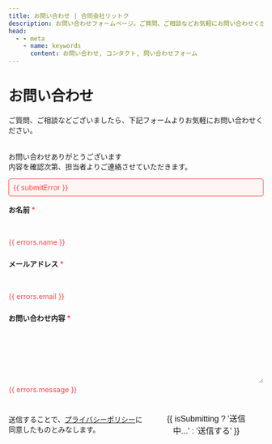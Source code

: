 ```yaml
---
title: お問い合わせ | 合同会社リットク
description: お問い合わせフォームページ。ご質問、ご相談などお気軽にお問い合わせください。
head:
  - - meta
    - name: keywords
      content: お問い合わせ, コンタクト, 問い合わせフォーム
---
```


<script setup lang="ts">
import { ref } from 'vue'

interface FormErrors {
  name?: string;
  email?: string;
  message?: string;
}

const name = ref('')
const email = ref('')
const message = ref('')
const errors = ref<FormErrors>({})
const isSubmitting = ref(false)
const isSuccess = ref(false)
const submitError = ref('')

const validateForm = (): boolean => {
  errors.value = {}

  if (!name.value.trim()) {
    errors.value.name = 'お名前を入力してください'
  }

  if (!email.value.trim()) {
    errors.value.email = 'メールアドレスを入力してください'
  } else if (!/^[^\s@]+@[^\s@]+\.[^\s@]+$/.test(email.value)) {
    errors.value.email = '有効なメールアドレスを入力してください'
  }

  if (!message.value.trim()) {
    errors.value.message = 'お問い合わせ内容を入力してください'
  }

  return Object.keys(errors.value).length === 0
}

const handleSubmit = async (): Promise<void> => {
  if (!validateForm()) return

  submitError.value = ''
  isSubmitting.value = true

  try {
    // Google Formの送信URLを設定
    const formUrl = 'https://docs.google.com/forms/d/e/1FAIpQLSclLmnMPyF_1lQ9cLLJjpgeL6sIq3MLhucv9dw5-TDLePe47A/formResponse'

    // Google FormのフィールドIDを設定
    const formData = new FormData()
    formData.append('entry.482512025', name.value) // 名前のフィールドID
    formData.append('emailAddress', email.value) // メールアドレスのフィールドID
    formData.append('entry.406323743', message.value) // お問い合わせ内容のフィールドID

    // フォームの送信
    const response = await fetch(formUrl, {
      method: 'POST',
      mode: 'no-cors',
      body: formData
    })

    if (response.type === 'opaque') {
      isSuccess.value = true
    } else {
      submitError.value = 'エラーが発生しました。もう一度お試しください。'
    }

  } catch (error) {
    submitError.value = 'エラーが発生しました。もう一度お試しください。'
  } finally {
    isSubmitting.value = false
  }
}
</script>

# お問い合わせ

ご質問、ご相談などございましたら、下記フォームよりお気軽にお問い合わせください。

<div class="contact-form">
  <div v-if="isSuccess">
    <p>お問い合わせありがとうございます<br/>
    内容を確認次第、担当者よりご連絡させていただきます。</p>
  </div>

  <form v-else @submit.prevent="handleSubmit">
    <div v-if="submitError" class="error-message submit-error">
      {{ submitError }}
    </div>
    <div class="form-group">
      <label for="name">お名前 <span class="required">*</span></label>
      <input
        id="name"
        v-model="name"
        type="text"
        :class="{ 'error': errors.name }"
      >
      <span v-if="errors.name" class="error-message">{{ errors.name }}</span>
    </div>
    <div class="form-group">
      <label for="email">メールアドレス <span class="required">*</span></label>
      <input
        id="email"
        v-model="email"
        type="email"
        :class="{ 'error': errors.email }"
      >
      <span v-if="errors.email" class="error-message">{{ errors.email }}</span>
    </div>
    <div class="form-group">
      <label for="message">お問い合わせ内容 <span class="required">*</span></label>
      <textarea
        id="message"
        v-model="message"
        rows="5"
        :class="{ 'error': errors.message }"
      ></textarea>
      <span v-if="errors.message" class="error-message">{{ errors.message }}</span>
    </div>
    <div class="form-actions">
      <div class="privacy-notice">
        <p>送信することで、<a href="/privacy-policy">プライバシーポリシー</a>に同意したものとみなします。</p>
      </div>
      <button type="submit" :disabled="isSubmitting">
        {{ isSubmitting ? '送信中...' : '送信する' }}
      </button>
    </div>
  </form>
</div>

<style>
.contact-form {
  max-width: 600px;
  margin: 2rem auto;
}

.form-group {
  margin-bottom: 1.5rem;
}

.form-group label {
  display: block;
  margin-bottom: 0.5rem;
  font-weight: bold;
}

.required {
  color: #ff4444;
}

.form-group input,
.form-group textarea {
  width: 100%;
  padding: 0.5rem;
  border: 1px solid var(--vp-c-divider);
  border-radius: 4px;
  font-size: 1rem;
  background-color: var(--vp-c-bg);
  color: var(--vp-c-text-1);
}

input.error,
textarea.error {
  border-color: #ff4444;
}

.error-message {
  color: #ff4444;
  font-size: 0.875rem;
  margin-top: 0.25rem;
  display: block;
}

.submit-error {
  margin-bottom: 1rem;
  padding: 0.5rem;
  background-color: #fff5f5;
  border: 1px solid #ff4444;
  border-radius: 4px;
}

.form-actions {
  display: flex;
  justify-content: space-between;
  align-items: center;
  margin-top: 1rem;
}

.privacy-notice {
  font-size: 0.875rem;
  color: var(--vp-c-text-2);
}

.form-actions button {
  background-color: var(--vp-c-brand);
  color: var(--vp-c-bg);
  padding: 0.75rem 1.5rem;
  border: none;
  border-radius: 4px;
  font-size: 1rem;
  cursor: pointer;
  transition: background-color 0.2s;
}

.form-actions button:hover {
  background-color: var(--vp-c-brand-dark);
}

.form-actions button:disabled {
  background-color: var(--vp-c-gray);
  cursor: not-allowed;
}
</style>
